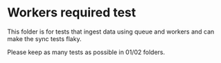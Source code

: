 # Workers required test

This folder is for tests that ingest data using queue and workers and can make the sync tests flaky.

Please keep as many tests as possible in 01/02 folders.